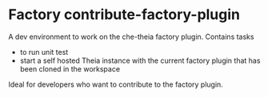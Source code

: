 Factory contribute-factory-plugin
=======
A dev environment to work on the che-theia factory plugin.
Contains tasks
 - to run unit test
 - start a self hosted Theia instance with the current factory plugin that has been cloned in the workspace

 Ideal for developers who want to contribute to the factory plugin.
